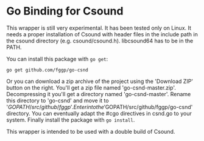 Go Binding for Csound
========

This wrapper is still very experimental. It has been tested only on Linux.
It needs a proper installation of Csound with header files in the include path in the csound directory
(e.g. csound/csound.h). libcsound64 has to be in the PATH.

You can install this package with `go get`:

  `go get github.com/fggp/go-csnd`

Or you can download a zip archive of the project using the 'Download ZIP' button on the right.
You'll get a zip file named 'go-csnd-master.zip'. Decompressing it you'll get a directory named 'go-csnd-master'.
Rename this directory to 'go-csnd' and move it to '$GOPATH/src/github/fggp'. Enter into
the '$GOPATH/src/github/fggp/go-csnd' directory. You can eventually adapt the #cgo directives
in csnd.go to your system. Finally install the package with `go install`.

This wrapper is intended to be used with a double build of Csound.

